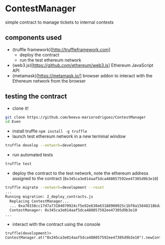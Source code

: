 # ContestManager

simple contract to manage tickets to internal contests

## components used
* (truffle framework)[http://truffleframework.com]
    * deploy the contract
    * run the test ethereum network
* (web3.js)[https://github.com/ethereum/web3.js] Ethereum JavaScript API
* (metamask)[https://metamask.io/] browser addon to interact with the Ethereum network from the browser

## testing the contract
* clone it!
```bash
git clone https://github.com/beeva-mariorodriguez/ContestManager
cd Even
```
* install truffle ``npm install -g truffle``
* launch test ethereum network in a new terminal window
```bash
truffle develop --network=development
```
* run automated tests
```bash
truffle test
```
* deploy the contract to the test network, note the ethereum address assigned to the contract (``0x345ca3e014aaf5dca488057592ee47305d9b3e10``)
```bash
truffle migrate --network=development --reset
...
Running migration: 2_deploy_contracts.js
  Replacing ContestManager...
  ... 0xa70158cc17d7a73104070924cf5e92e630e63188900925c1bf0a15848218bdab
  ContestManager: 0x345ca3e014aaf5dca488057592ee47305d9b3e10
...
```
* interact with the contract using the console
```
truffle(development)> ContestManager.at("0x345ca3e014aaf5dca488057592ee47305d9b3e10").newContest(...)
```


